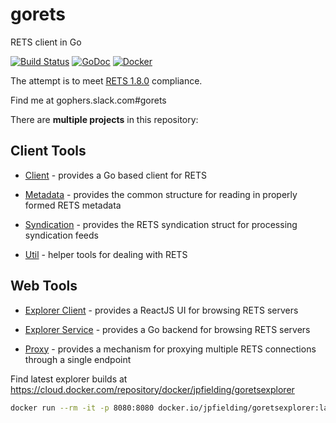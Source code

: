 gorets
======

RETS client in Go

[![Build Status](https://travis-ci.org/jpfielding/gorets.svg?branch=master)](https://travis-ci.org/jpfielding/gorets)
[![GoDoc](https://godoc.org/github.com/jpfielding/gorets?status.svg)](https://godoc.org/github.com/jpfielding/gorets)
[![Docker](https://goreportcard.com/badge/github.com/jpfielding/gorets)](https://cloud.docker.com/repository/docker/jpfielding/goretsexplorer)



The attempt is to meet [RETS 1.8.0](https://www.reso.org/specifications/) compliance.

Find me at gophers.slack.com#gorets


There are **multiple projects** in this repository:

## Client Tools

  * [Client](pkg/rets) - provides a Go based client for RETS

  * [Metadata](pkg/metadata) - provides the common structure for reading in properly formed RETS metadata

  * [Syndication](pkg/syndication) - provides the RETS syndication struct for processing syndication feeds 

  * [Util](pkg/util) - helper tools for dealing with RETS

## Web Tools

  * [Explorer Client](web/explorer) - provides a ReactJS UI for browsing RETS servers

  * [Explorer Service](pkg/explorer) - provides a Go backend for browsing RETS servers

  * [Proxy](pkg/proxy) - provides a mechanism for proxying multiple RETS connections through a single endpoint


Find latest explorer builds at https://cloud.docker.com/repository/docker/jpfielding/goretsexplorer

```sh
docker run --rm -it -p 8080:8080 docker.io/jpfielding/goretsexplorer:latest
```

